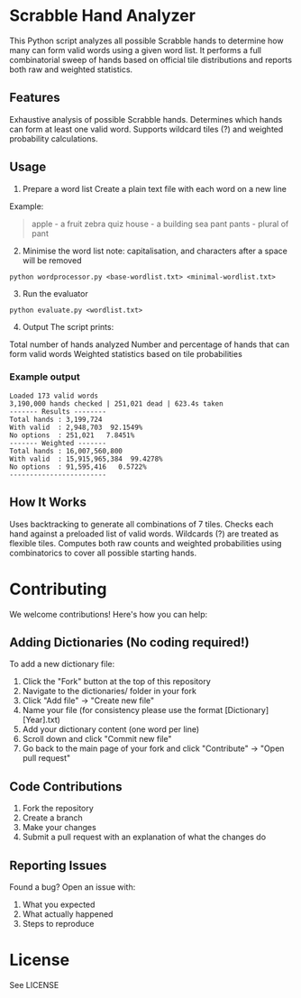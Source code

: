 # Scrabble Hand Analyzer
This Python script analyzes all possible Scrabble hands to determine how many can form valid words using a given word list. 
It performs a full combinatorial sweep of hands based on official tile distributions and reports both raw and weighted statistics.

## Features 
Exhaustive analysis of possible Scrabble hands.
Determines which hands can form at least one valid word.
Supports wildcard tiles (?) and weighted probability calculations.

## Usage 
1. Prepare a word list
Create a plain text file with each word on a new line

Example:

> apple - a fruit
> zebra
> quiz
> house - a building
> sea
> pant
> pants - plural of pant

2. Minimise the word list
note: capitalisation, and characters after a space will be removed
```
python wordprocessor.py <base-wordlist.txt> <minimal-wordlist.txt>
```

3. Run the evaluator

```
python evaluate.py <wordlist.txt>
```

4. Output
The script prints:

Total number of hands analyzed
Number and percentage of hands that can form valid words
Weighted statistics based on tile probabilities

### Example output 

```
Loaded 173 valid words
3,190,000 hands checked | 251,021 dead | 623.4s taken
------- Results --------
Total hands : 3,199,724
With valid  : 2,948,703  92.1549%
No options  : 251,021   7.8451%
------- Weighted -------
Total hands : 16,007,560,800
With valid  : 15,915,965,384  99.4278%
No options  : 91,595,416   0.5722%
------------------------
```

## How It Works 
Uses backtracking to generate all combinations of 7 tiles.
Checks each hand against a preloaded list of valid words.
Wildcards (?) are treated as flexible tiles.
Computes both raw counts and weighted probabilities using combinatorics to cover all possible starting hands.

# Contributing
We welcome contributions! Here's how you can help:

## Adding Dictionaries (No coding required!)
To add a new dictionary file:

1. Click the "Fork" button at the top of this repository
2. Navigate to the dictionaries/ folder in your fork
3. Click "Add file" -> "Create new file"
4. Name your file (for consistency please use the format [Dictionary][Year].txt)
5. Add your dictionary content (one word per line)
6. Scroll down and click "Commit new file"
7. Go back to the main page of your fork and click "Contribute" -> "Open pull request"

## Code Contributions

1. Fork the repository
2. Create a branch
3. Make your changes
4. Submit a pull request with an explanation of what the changes do

## Reporting Issues
Found a bug? Open an issue with:

1. What you expected
2. What actually happened
3. Steps to reproduce

# License 
See LICENSE